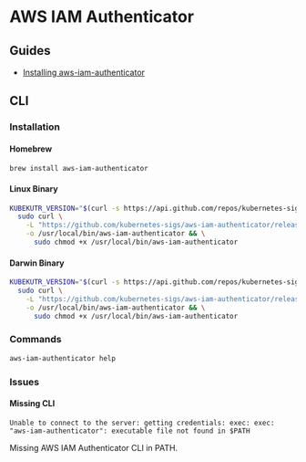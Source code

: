 # AWS IAM Authenticator

## Guides

- [Installing aws-iam-authenticator](https://docs.aws.amazon.com/eks/latest/userguide/install-aws-iam-authenticator.html)

## CLI

### Installation

#### Homebrew

```sh
brew install aws-iam-authenticator
```

#### Linux Binary

```sh
KUBEKUTR_VERSION="$(curl -s https://api.github.com/repos/kubernetes-sigs/aws-iam-authenticator/releases/latest | grep tag_name | cut -d '"' -f 4 | tr -d 'v')"; \
  sudo curl \
    -L "https://github.com/kubernetes-sigs/aws-iam-authenticator/releases/download/v${KUBEKUTR_VERSION}/aws-iam-authenticator_${KUBEKUTR_VERSION}_linux_amd64" \
    -o /usr/local/bin/aws-iam-authenticator && \
      sudo chmod +x /usr/local/bin/aws-iam-authenticator
```

#### Darwin Binary

```sh
KUBEKUTR_VERSION="$(curl -s https://api.github.com/repos/kubernetes-sigs/aws-iam-authenticator/releases/latest | grep tag_name | cut -d '"' -f 4 | tr -d 'v')"; \
  sudo curl \
    -L "https://github.com/kubernetes-sigs/aws-iam-authenticator/releases/download/v${KUBEKUTR_VERSION}/aws-iam-authenticator_${KUBEKUTR_VERSION}_darwin_amd64" \
    -o /usr/local/bin/aws-iam-authenticator && \
      sudo chmod +x /usr/local/bin/aws-iam-authenticator
```

### Commands

```sh
aws-iam-authenticator help
```

<!-- ### Tips

#### TBD

```yml
---
apiVersion: v1
kind: ConfigMap
metadata:
  namespace: kube-system
  name: aws-iam-authenticator
  labels:
    k8s-app: aws-iam-authenticator
data:
  config.yaml: |
    clusterID: $(CLUSTER_FULLNAME)
    server:
      mapRoles:
      - roleARN: arn:aws:iam::[id]:role/GoogleApps-Admins
        username: '{{SessionName}}'
        groups:
        - system:masters
      - roleARN: arn:aws:iam::[id]:role/GoogleApps-Developers
        username: '{{SessionName}}'
        groups:
        - system:masters
``` -->

### Issues

#### Missing CLI

```log
Unable to connect to the server: getting credentials: exec: exec: "aws-iam-authenticator": executable file not found in $PATH
```

Missing AWS IAM Authenticator CLI in PATH.
